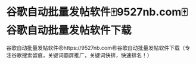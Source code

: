 # 谷歌自动批量发帖软件🀄️9527nb.com🀄️谷歌自动批量发帖软件下载

谷歌自动批量发帖软件㊗️https://9527nb.com㊗️谷歌自动批量发帖软件下载（专注谷歌搜索留痕，关键词霸屏推广，关键词快排，快速排名！）